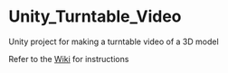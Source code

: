 # Unity_Turntable_Video
Unity project for making a turntable video of a 3D model

Refer to the [Wiki](https://github.com/iancarnation/Unity_Turntable_Video/wiki/Making-a-Turntable-Video-with-Unity-and-Premiere) for instructions
